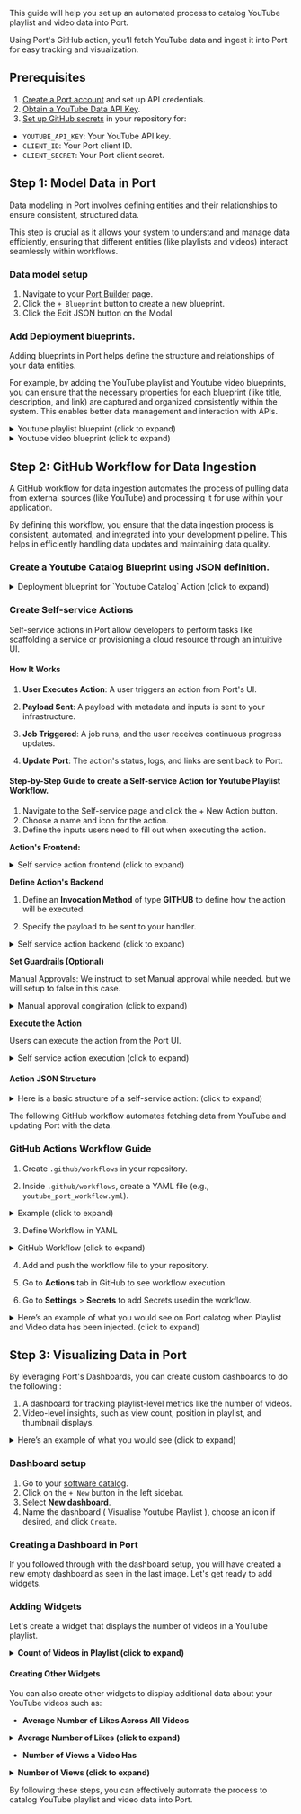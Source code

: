 This guide will help you set up an automated process to catalog YouTube playlist and video data into Port.

Using Port's GitHub action, you’ll fetch YouTube data and ingest it into Port for easy tracking and visualization.

  
## Prerequisites

1. [Create a Port account](https://app.getport.io) and set up API credentials.
2. [Obtain a YouTube Data API Key](https://console.cloud.google.com/apis/credentials).
3. [Set up GitHub secrets](https://docs.github.com/en/actions/security-guides/encrypted-secrets) in your repository for:

-  `YOUTUBE_API_KEY`: Your YouTube API key.
-  `CLIENT_ID`: Your Port client ID.
-  `CLIENT_SECRET`: Your Port client secret.

  
## Step 1: Model Data in Port

Data modeling in Port involves defining entities and their relationships to ensure consistent, structured data. 

This step is crucial as it allows your system to understand and manage data efficiently, ensuring that different entities (like playlists and videos) interact seamlessly within workflows.

### Data model setup
1. Navigate to your [Port Builder](https://app.getport.io/settings/data-model) page.
2. Click the `+ Blueprint` button to create a new blueprint.
3. Click the Edit JSON button on the Modal


### Add Deployment blueprints.

Adding blueprints in Port helps define the structure and relationships of your data entities. 

For example, by adding the YouTube playlist and Youtube video blueprints, you can ensure that the necessary properties for each blueprint (like title, description, and link) are captured and organized consistently within the system. This enables better data management and interaction with APIs.

<details>
<summary>Youtube playlist blueprint (click to expand)</summary>

```json showLineNumbers
{
  "identifier": "youtube_playlist",
  "title": "YouTube Playlist",
  "icon": "YouTube",
  "schema": {
    "properties": {
      "link": {
        "type": "string",
        "title": "Playlist Link",
        "format": "url",
        "description": "The URL link to the YouTube playlist."
      },
      "playlistDescription": {
        "type": "string",
        "title": "Playlist Description",
        "description": "A detailed description of the YouTube playlist."
      },
      "publishedAt": {
        "type": "string",
        "title": "Publish Date",
        "format": "date-time",
        "description": "The date and time when the playlist was published."
      },
      "channelId": {
        "type": "string",
        "title": "Channel ID",
        "description": "The ID of the YouTube channel that owns the playlist."
      },
      "channelTitle": {
        "type": "string",
        "title": "Channel Title",
        "description": "The title of the YouTube channel that owns the playlist."
      },
      "thumbnails": {
        "type": "object",
        "title": "Thumbnails",
        "description": "Various resolution thumbnails for the playlist.",
        "properties": {
          "default": {
            "type": "string",
            "title": "Default Thumbnail",
            "description": "URL for the default thumbnail image."
          },
          "medium": {
            "type": "string",
            "title": "Medium Thumbnail",
            "description": "URL for the medium-sized thumbnail image."
          },
          "high": {
            "type": "string",
            "title": "High Thumbnail",
            "description": "URL for the high-resolution thumbnail image."
          },
          "standard": {
            "type": "string",
            "title": "Standard Thumbnail",
            "description": "URL for the standard thumbnail image."
          }
        }
      },
      "localized": {
        "type": "object",
        "title": "Localized Information",
        "description": "Localized title and description for different regions.",
        "properties": {
          "title": {
            "type": "string",
            "title": "Localized Title",
            "description": "The localized title of the playlist."
          },
          "description": {
            "type": "string",
            "title": "Localized Description",
            "description": "The localized description of the playlist."
          }
        }
      }
    },
    "required": [
      "playlistDescription",
      "publishedAt",
      "channelId",
      "channelTitle"
    ]
  },
  "mirrorProperties": {},
  "calculationProperties": {},
  "aggregationProperties": {},
  "relations": {}
}
```

</details>

<details>
<summary>Youtube video blueprint (click to expand)</summary>

```json showLineNumbers
{
  "identifier": "youtube_video",
  "title": "YouTube Video",
  "icon": "YouTube",
  "schema": {
    "properties": {
      "link": {
        "type": "string",
        "title": "Video Link",
        "format": "url",
        "description": "The URL link to the YouTube video."
      },
      "duration": {
        "type": "string",
        "title": "Video Duration",
        "description": "The duration of the YouTube video."
      },
      "videoDescription": {
        "type": "string",
        "title": "Video Description",
        "description": "A detailed description of the YouTube video."
      },
      "publishedAt": {
        "type": "string",
        "title": "Publish Date",
        "format": "date-time",
        "description": "The date and time when the video was published."
      },
      "position": {
        "type": "number",
        "title": "Position in Playlist",
        "description": "The video's position in the playlist."
      },
      "likes": {
        "type": "number",
        "title": "Like Count",
        "description": "The number of likes on the video."
      },
      "views": {
        "type": "number",
        "title": "View Count",
        "description": "The number of views on the video."
      },
      "comments": {
        "type": "number",
        "title": "Comment Count",
        "description": "The number of comments on the video."
      },
      "thumbnails": {
        "type": "object",
        "title": "Thumbnails",
        "description": "Various resolution thumbnails for the video.",
        "properties": {
          "default": {
            "type": "string",
            "title": "Default Thumbnail",
            "description": "URL for the default thumbnail image."
          },
          "medium": {
            "type": "string",
            "title": "Medium Thumbnail",
            "description": "URL for the medium-sized thumbnail image."
          },
          "high": {
            "type": "string",
            "title": "High Thumbnail",
            "description": "URL for the high-resolution thumbnail image."
          },
          "standard": {
            "type": "string",
            "title": "Standard Thumbnail",
            "description": "URL for the standard thumbnail image."
          },
          "maxres": {
            "type": "string",
            "title": "Max Resolution Thumbnail",
            "description": "URL for the maximum resolution thumbnail image."
          }
        }
      },
      "videoOwnerChannelTitle": {
        "type": "string",
        "title": "Channel Title",
        "description": "The title of the channel that owns the video."
      },
      "videoOwnerChannelId": {
        "type": "string",
        "title": "Channel ID",
        "description": "The ID of the channel that owns the video."
      }
    },
    "required": [
      "videoDescription",
      "publishedAt",
      "duration",
      "link"
    ]
  },
  "mirrorProperties": {},
  "calculationProperties": {},
  "aggregationProperties": {},
  "relations": {
    "playlist": {
      "title": "Playlist",
      "many": false,
      "target": "youtube_playlist",
      "required": true
    }
  }
}

```

<center>
	<img  src='/img/data_model_blueprints.png'  border='1px'  />
</center>

</details>

  
## Step 2: GitHub Workflow for Data Ingestion

A GitHub workflow for data ingestion automates the process of pulling data from external sources (like YouTube) and processing it for use within your application. 

By defining this workflow, you ensure that the data ingestion process is consistent, automated, and integrated into your development pipeline. This helps in efficiently handling data updates and maintaining data quality.

### Create a Youtube Catalog Blueprint using JSON definition.

<details>

<summary>Deployment blueprint for `Youtube Catalog` Action (click to expand)</summary>

```yaml showLineNumbers
{
  "identifier": "youtubecatalog",
  "title": "YouTubeCatalogAutomation",
  "icon": "Github",
  "schema": {
    "properties": {
      "service_name": {
        "icon": "Github",
        "title": "Service Name",
        "type": "string",
        "description": "All Uppercase"
      }
    },
    "required": [
      "service_name"
    ]
  },
  "mirrorProperties": {},
  "calculationProperties": {},
  "aggregationProperties": {},
  "relations": {}
}

```

<center>
	<img  src='/img/catalog_blueprint.png'  border='1px'  />
</center>

</details>

 
### Create Self-service Actions

Self-service actions in Port allow developers to perform tasks like scaffolding a service or provisioning a cloud resource through an intuitive UI.

#### How It Works

1.  **User Executes Action**: A user triggers an action from Port's UI.

2.  **Payload Sent**: A payload with metadata and inputs is sent to your infrastructure.

3.  **Job Triggered**: A job runs, and the user receives continuous progress updates.

4.  **Update Port**: The action's status, logs, and links are sent back to Port.

#### Step-by-Step Guide to create a Self-service Action for Youtube Playlist Workflow.

1. Navigate to the Self-service page and click the + New Action button.
2. Choose a name and icon for the action.
3. Define the inputs users need to fill out when executing the action.

  
**Action's Frontend:**

<details>
<summary>Self service action frontend (click to expand)</summary>

```json

  {
  "identifier": "create_youtube_catalog",
  "title": "Create YouTube Catalog",
  "icon": "Github",
  "description": "Self Service Action for YouTube Catalog Workflow",
  "trigger": {
    "type": "self-service",
    "operation": "CREATE",
    "userInputs": {
      "properties": {
        "service_name": {
          "icon": "DefaultProperty",
          "title": "Service Name",
          "type": "string"
        }
      },
      "required": [
        "service_name"
      ]
    }
  }
}
```

</details>


**Define Action's Backend**

1. Define an **Invocation Method** of type **GITHUB** to define how the action will be executed.

2. Specify the payload to be sent to your handler.

<details>
<summary> Self service action backend (click to expand)</summary>

```json
{
  "invocationMethod": {
    "type": "GITHUB",
    "org": "your-github-org",
    "repo": "your-github-repo",
    "workflow": "your-workflow-file.yml",
    "workflowInputs": {
      "port_context": {
        "entity": "{{.entity}}",
        "blueprint": "{{.action.blueprint}}",
        "runId": "{{.run.id}}",
        "trigger": "{{ .trigger }}"
      }
    },
    "reportWorkflowStatus": true
  }
}
```

</details>

**Set Guardrails (Optional)**

Manual Approvals: We instruct to set Manual approval while needed. but we will setup to false in this case.  

<details>
<summary>Manual approval congiration (click to expand)</summary>

```json
{
  "requiredApproval": false
}
```
</details>

 
**Execute the Action**

Users can execute the action from the Port UI.

<details>

<summary>Self service action execution (click to expand)</summary>

```json
{
  "status": "SUCCESS",
  "logMessage": "YouTube Data created/Updated",
  "links": [
    {
      "name": "GitHub Workflow",
      "url": "https://github.com/your-github-org/your-github-repo/actions/runs/123456789"
    }
  ]
}
```

</details>

#### Action JSON Structure

<details>

<summary> Here is a basic structure of a self-service action: (click to expand)</summary>

```json


{
  "identifier": "create_youtube_catalog",
  "title": "Create YouTube Catalog",
  "icon": "Github",
  "description": "Automate YouTube Catalog Workflow",
  "trigger": {
    "type": "self-service",
    "operation": "CREATE",
    "userInputs": {
      "properties": {
        "service_name": {
          "icon": "DefaultProperty",
          "title": "Service Name",
          "type": "string"
        }
      },
      "required": [
        "service_name"
      ]
    }
  },
  "invocationMethod": {
    "type": "GITHUB",
    "org": "your-github-org",
    "repo": "your-github-repo",
    "workflow": "your-workflow-file.yml",
    "workflowInputs": {
      "port_context": {
        "entity": "{{.entity}}",
        "blueprint": "{{.action.blueprint}}",
        "runId": "{{.run.id}}",
        "trigger": "{{ .trigger }}"
      }
    },
    "reportWorkflowStatus": true
  },
  "requiredApproval": false
}
```

<center>

  <img  src='/img/portaction.png'  border='1px'  />

</center>

</details>
  
The following GitHub workflow automates fetching data from YouTube and updating Port with the data.


### GitHub Actions Workflow Guide

1. Create `.github/workflows` in your repository.

2. Inside `.github/workflows`, create a YAML file (e.g., `youtube_port_workflow.yml`).

<details>

<summary>Example (click to expand)</summary>

```

<repository-root>/

      └── .github/

          └── workflows/

              └── <workflow-file>.yml

```

</details>

3. Define Workflow in YAML

<details>
<summary>GitHub Workflow (click to expand)</summary>

```yaml showLineNumbers
name: Update YouTube Playlist and Video Entities in Port

on:
  workflow_dispatch:
    inputs:
      port_context:
        required: false
        description: |
          Who triggered the action and general context (blueprint, run id, etc...)
        type: string 
        

jobs:
  update_port_entities:
    runs-on: ubuntu-latest
    steps:
      - name: Check out the code
        uses: actions/checkout@v2

      - name: Install dependencies
        run: |
          sudo apt-get update
          sudo apt-get install -y jq curl

      - name: Fetch YouTube Video Data
        env:
          YOUTUBE_API_KEY: ${{ secrets.YOUTUBE_API_KEY }}
        run: |

          # Fetch Playlist ID and API Key (replace with your actual values)
          PLAYLIST_ID="PL5ErBr2d3QJH0kbwTQ7HSuzvBb4zIWzhy"
          API_KEY="${YOUTUBE_API_KEY}"

          # Fetch playlist details
          playlist_response=$(curl -s "https://youtube.googleapis.com/youtube/v3/playlists?part=snippet,contentDetails&id=$PLAYLIST_ID&key=$API_KEY")

          # Extract playlist details using jq
          playlist_title=$(echo "$playlist_response" | jq -r '.items[0].snippet.title // "No title available"')
          playlist_description=$(echo "$playlist_response" | jq -r '.items[0].snippet.description // "No description available" | select(length > 0) // "No description available"')
          playlist_published_at=$(echo "$playlist_response" | jq -r '.items[0].snippet.publishedAt // "No published date available"')
          playlist_channel_id=$(echo "$playlist_response" | jq -r '.items[0].snippet.channelId // "No channel ID"')
          playlist_channel_title=$(echo "$playlist_response" | jq -r '.items[0].snippet.channelTitle // "No channel title"')
          playlist_link="https://www.youtube.com/playlist?list=$PLAYLIST_ID"
          playlist_thumbnails_default=$(echo "$playlist_response" | jq -r '.items[0].snippet.thumbnails.default.url // "No thumbnail URL"')
          playlist_thumbnails_medium=$(echo "$playlist_response" | jq -r '.items[0].snippet.thumbnails.medium.url // "No thumbnail URL"')
          playlist_thumbnails_high=$(echo "$playlist_response" | jq -r '.items[0].snippet.thumbnails.high.url // "No thumbnail URL"')
          playlist_thumbnails_standard=$(echo "$playlist_response" | jq -r '.items[0].snippet.thumbnails.standard.url // "No thumbnail URL"')

          # Create playlist JSON
          playlist_json=$(jq -n --arg id "$PLAYLIST_ID" \
                              --arg title "$playlist_title" \
                              --arg link "$playlist_link" \
                              --arg description "$playlist_description" \
                              --arg publishedAt "$playlist_published_at" \
                              --arg channelId "$playlist_channel_id" \
                              --arg channelTitle "$playlist_channel_title" \
                              --arg default_thumbnail "$playlist_thumbnails_default" \
                              --arg medium_thumbnail "$playlist_thumbnails_medium" \
                              --arg high_thumbnail "$playlist_thumbnails_high" \
                              --arg standard_thumbnail "$playlist_thumbnails_standard" \
                              '{
                                  identifier: $id,
                                  blueprint: "youtube_playlist",
                                  title: $title,
                                  description: $description,
                                  properties: {
                                      link: $link,
                                      playlistDescription: $description,
                                      publishedAt: $publishedAt,
                                      channelId: $channelId,
                                      channelTitle: $channelTitle,
                                      thumbnails: {
                                          default: $default_thumbnail,
                                          medium: $medium_thumbnail,
                                          high: $high_thumbnail,
                                          standard: $standard_thumbnail
                                      }
                                  }
                              }')

          # Initialize combined JSON array with the playlist as the first element
          combined_json=$(jq -n --argjson playlist "$playlist_json" '[$playlist]')

          # Pagination setup
          nextPageToken=""

          while true; do
              video_data=$(curl -s "https://youtube.googleapis.com/youtube/v3/playlistItems?part=snippet,contentDetails&maxResults=10&playlistId=$PLAYLIST_ID&key=$API_KEY&pageToken=$nextPageToken")


              if [ "$(echo $video_data | jq '.items | length')" -eq 0 ]; then
                  echo "No videos found for the playlist."
                  exit 1
              fi

              for video_id in $(echo $video_data | jq -r '.items[].contentDetails.videoId'); do
                  video_response=$(curl -s "https://youtube.googleapis.com/youtube/v3/videos?part=snippet,contentDetails,statistics&id=$video_id&key=$API_KEY")

                  title=$(echo "$video_response" | jq -r '.items[0].snippet.title')
                  description=$(echo "$video_response" | jq -r '.items[0].snippet.description // "No description available"')
                  publishedAt=$(echo "$video_response" | jq -r '.items[0].snippet.publishedAt')
                  raw_duration=$(echo "$video_response" | jq -r '.items[0].contentDetails.duration')
                  duration=$(echo $raw_duration | sed -E 's/^PT([0-9]+)H([0-9]+)M([0-9]+)S/\1:\2:\3/;s/^PT([0-9]+)M([0-9]+)S/\1:\2/;s/^PT([0-9]+)H([0-9]+)M/\1:\2/;s/^PT([0-9]+)M/\1:00/;s/^PT([0-9]+)H/\1:00:00/' | sed 's/^://')
                  likes=$(echo "$video_response" | jq -r '.items[0].statistics.likeCount // 0')
                  views=$(echo "$video_response" | jq -r '.items[0].statistics.viewCount // 0')
                  comments=$(echo "$video_response" | jq -r '.items[0].statistics.commentCount // 0')
                  link="https://www.youtube.com/watch?v=$video_id"

                  videoOwnerChannelTitle=$(echo "$video_response" | jq -r '.items[0].snippet.channelTitle // "No channel title"')
                  videoOwnerChannelId=$(echo "$video_response" | jq -r '.items[0].snippet.channelId // "No channel ID"')

                  video_thumbnails_default=$(echo "$video_response" | jq -r '.items[0].snippet.thumbnails.default.url // "No thumbnail URL"')
                  video_thumbnails_medium=$(echo "$video_response" | jq -r '.items[0].snippet.thumbnails.medium.url // "No thumbnail URL"')
                  video_thumbnails_high=$(echo "$video_response" | jq -r '.items[0].snippet.thumbnails.high.url // "No thumbnail URL"')
                  video_thumbnails_standard=$(echo "$video_response" | jq -r '.items[0].snippet.thumbnails.standard.url // "No thumbnail URL"')

                  position=$(echo "$video_data" | jq -r --arg video_id "$video_id" '.items[] | select(.contentDetails.videoId == $video_id) | .snippet.position')

                  video_json=$(jq -n \
                      --arg id "$video_id" \
                      --arg title "$title" \
                      --arg link "$link" \
                      --arg description "$description" \
                      --arg publishedAt "$publishedAt" \
                      --arg duration "$duration" \
                      --arg likes "$likes" \
                      --arg views "$views" \
                      --arg comments "$comments" \
                      --arg position "$position" \
                      --arg playlist_id "$PLAYLIST_ID" \
                      --arg videoOwnerChannelTitle "$videoOwnerChannelTitle" \
                      --arg videoOwnerChannelId "$videoOwnerChannelId" \
                      --arg video_thumbnails_default "$video_thumbnails_default" \
                      --arg video_thumbnails_medium "$video_thumbnails_medium" \
                      --arg video_thumbnails_high "$video_thumbnails_high" \
                      --arg video_thumbnails_standard "$video_thumbnails_standard" \
                      '{
                        identifier: $id,
                        blueprint: "youtube_video",
                        title: $title,
                        properties: {
                          link: $link,
                          videoDescription: $description,
                          publishedAt: $publishedAt,
                          duration: $duration,
                          likes: $likes,
                          views: $views,
                          comments: $comments,
                          position: $position,
                          videoOwnerChannelTitle: $videoOwnerChannelTitle,
                          videoOwnerChannelId: $videoOwnerChannelId,
                          thumbnails: {
                            default: $video_thumbnails_default,
                            medium: $video_thumbnails_medium,
                            high: $video_thumbnails_high,
                            standard: $video_thumbnails_standard
                          }
                        },
                        relations: {
                          playlist: $playlist_id
                        }
                      }')

                  echo "Processed video JSON: $video_json"

                  combined_json=$(echo $combined_json | jq --argjson video "$video_json" '. + [$video]')
              done

              nextPageToken=$(echo $video_data | jq -r '.nextPageToken')
              if [ "$nextPageToken" == "null" ]; then
                  break
              fi
          done

          echo $combined_json > port_entities.json
          echo "entities=$(jq -c . port_entities.json)" >> $GITHUB_ENV

      - name: Bulk Create/Update YouTube Playlist and Video Entities in Port
        id: bulk_create_update
        uses: port-labs/port-github-action@v1
        with:
          clientId: ${{ secrets.PORT_CLIENT_ID }}
          clientSecret: ${{ secrets.PORT_CLIENT_SECRET }}
          baseUrl: https://api.getport.io
          operation: BULK_UPSERT
          entities: ${{ env.entities }}
      
      - name: Inform completion of request to Create / Update Catalog in Port
        uses: port-labs/port-github-action@v1
        with:
          clientId: ${{ secrets.PORT_CLIENT_ID }}
          clientSecret: ${{ secrets.PORT_CLIENT_SECRET }}
          baseUrl: https://api.getport.io
          operation: PATCH_RUN
          status: ${{ steps.bulk_create_update.outcome == 'success' && 'SUCCESS' || 'FAILURE' }}
          runId: ${{fromJson(inputs.port_context).runId}}
          logMessage: ${{ steps.bulk_create_update.outcome == 'success' && 'YouTube Data created/Updated Successfully' || 'Error in YouTube Data creation/update' }}  
```

</details>


4. Add and push the workflow file to your repository.

5. Go to **Actions** tab in GitHub to see workflow execution.

6. Go to **Settings** > **Secrets** to add Secrets usedin the workflow.

  
<details>

<summary>Here’s an example of what you would see on Port calatog when Playlist and Video data has been injected. (click to expand)</summary>

<center>
<img  src='/img/playlist_catalog.png'  border='1px'  />
</center>
<center>
<img  src='/img/playlist_details.png'  border='1px'  />
</center>
<center>
<img  src='/img/videos_catalog.png'  border='1px'  />
</center>
<center>
<img  src='/img/videos_details.png'  border='1px'  />
</center>
</details>

  
## Step 3: Visualizing Data in Port

By leveraging Port's Dashboards, you can create custom dashboards to do the following :
1. A dashboard for tracking playlist-level metrics like the number of videos.
2. Video-level insights, such as view count, position in playlist, and thumbnail displays.

<details>

<summary> Here’s an example of what you would see (click to expand)</summary>

<center>
<img  src='/img/visualize.png'  border='1px'  />
</center>
 
</details>


### Dashboard setup

1. Go to your [software catalog](https://app.getport.io/organization/catalog).
2. Click on the `+ New` button in the left sidebar.
3. Select **New dashboard**.
4. Name the dashboard ( Visualise Youtube Playlist ), choose an icon if desired, and click `Create`.

### Creating a Dashboard in Port

If you followed through with the dashboard setup, you will have created a new empty dashboard as seen in the last image. Let's get ready to add widgets.

### Adding Widgets

Let's create a widget that displays the number of videos in a YouTube playlist.

<details>
<summary><b>Count of Videos in Playlist (click to expand)</b></summary>

1. Click `+ Widget` and select **Number Chart**.
2. Title: `Number of Videos`. (add the `Metric` icon).
3. Description: `Shows the number of videos on the playlist` (optional).
4. Select `Count entities` for the **Chart type**.
5. Choose **YouTube Video** as the **Blueprint**.
6. Select `count` for the **Function**.  
7. Click `Save`.

    <center>
    <img src="/img/video_counts.png" border="1px" />
    </center>

</details>

#### Creating Other Widgets

You can also create other widgets to display additional data about your YouTube videos such as:

- **Average Number of Likes Across All Videos**

<details>
<summary><b>Average Number of Likes (click to expand)</b></summary>

1. Click `+ Widget` and select **Number Chart**.
2. Title: `Average Likes`. (add the `Metric` icon).
3. Description: `Shows the average number of likes across all videos` (optional).
4. Select `Agregate by property` for the **Chart type**.
5. Choose **YouTube Video** as the **Blueprint**.
6. Select `Like Count` for the **Property**.
6. Select `Average` for the **Function**.
7. Select `total` for the **Average of**.
8. Click `Save`.

    <center>
    <img src="/img/average_likes.png" border="1px" />
    </center>
  

</details>

- **Number of Views a Video Has**

<details>
<summary><b>Number of Views (click to expand)</b></summary>

1. Click `+ Widget` and select **Number Chart**.
2. Title: `Total Views`. (add the `Metric` icon).
3. Description: `Shows the total number of views for all videos` (optional).
4. Select `Agregate by property` for the **Chart type**.
5. Choose **YouTube Video** as the **Blueprint**.
6. Select `View Count` for the **Property**.
7. Select `Sum` for the **Function**.
8. Click `Save`.

    <center>
    <img src="/img/total_views.png" border="1px" />
    </center>
  

</details>

By following these steps, you can effectively automate the process to catalog YouTube playlist and video data into Port.
